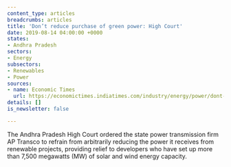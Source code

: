 ```yaml
---
content_type: articles
breadcrumbs: articles
title: 'Don’t reduce purchase of green power: High Court'
date: 2019-08-14 04:00:00 +0000
states:
- Andhra Pradesh
sectors:
- Energy
subsectors:
- Renewables
- Power
sources:
- name: Economic Times
  url: https://economictimes.indiatimes.com/industry/energy/power/dont-reduce-purchase-of-green-power-high-court/articleshow/70562868.cms
details: []
is_newsletter: false

---
```

The Andhra Pradesh High Court ordered the state power transmission firm AP Transco to refrain from arbitrarily reducing the power it receives from renewable projects, providing relief to developers who have set up more than 7,500 megawatts (MW) of solar and wind energy capacity.

